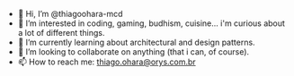 - 👋 Hi, I’m @thiagoohara-mcd
- 👀 I’m interested in coding, gaming, budhism, cuisine... i'm curious about a lot of different things.
- 🌱 I’m currently learning about architectural and design patterns.
- 💞️ I’m looking to collaborate on anything (that i can, of course).
- 📫 How to reach me: thiago.ohara@orys.com.br

<!---
thiagoohara-mcd/thiagoohara-mcd is a ✨ special ✨ repository because its `README.md` (this file) appears on your GitHub profile.
You can click the Preview link to take a look at your changes.
--->
